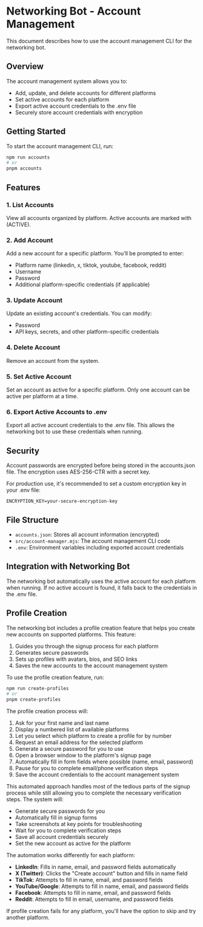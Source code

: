 # Networking Bot - Account Management

This document describes how to use the account management CLI for the networking bot.

## Overview

The account management system allows you to:

- Add, update, and delete accounts for different platforms
- Set active accounts for each platform
- Export active account credentials to the .env file
- Securely store account credentials with encryption

## Getting Started

To start the account management CLI, run:

```bash
npm run accounts
# or
pnpm accounts
```

## Features

### 1. List Accounts

View all accounts organized by platform. Active accounts are marked with (ACTIVE).

### 2. Add Account

Add a new account for a specific platform. You'll be prompted to enter:
- Platform name (linkedin, x, tiktok, youtube, facebook, reddit)
- Username
- Password
- Additional platform-specific credentials (if applicable)

### 3. Update Account

Update an existing account's credentials. You can modify:
- Password
- API keys, secrets, and other platform-specific credentials

### 4. Delete Account

Remove an account from the system.

### 5. Set Active Account

Set an account as active for a specific platform. Only one account can be active per platform at a time.

### 6. Export Active Accounts to .env

Export all active account credentials to the .env file. This allows the networking bot to use these credentials when running.

## Security

Account passwords are encrypted before being stored in the accounts.json file. The encryption uses AES-256-CTR with a secret key.

For production use, it's recommended to set a custom encryption key in your .env file:

```
ENCRYPTION_KEY=your-secure-encryption-key
```

## File Structure

- `accounts.json`: Stores all account information (encrypted)
- `src/account-manager.mjs`: The account management CLI code
- `.env`: Environment variables including exported account credentials

## Integration with Networking Bot

The networking bot automatically uses the active account for each platform when running. If no active account is found, it falls back to the credentials in the .env file.

## Profile Creation

The networking bot includes a profile creation feature that helps you create new accounts on supported platforms. This feature:

1. Guides you through the signup process for each platform
2. Generates secure passwords
3. Sets up profiles with avatars, bios, and SEO links
4. Saves the new accounts to the account management system

To use the profile creation feature, run:

```bash
npm run create-profiles
# or
pnpm create-profiles
```

The profile creation process will:

1. Ask for your first name and last name
2. Display a numbered list of available platforms
3. Let you select which platform to create a profile for by number
4. Request an email address for the selected platform
5. Generate a secure password for you to use
6. Open a browser window to the platform's signup page
7. Automatically fill in form fields where possible (name, email, password)
8. Pause for you to complete email/phone verification steps
9. Save the account credentials to the account management system

This automated approach handles most of the tedious parts of the signup process while still allowing you to complete the necessary verification steps. The system will:

- Generate secure passwords for you
- Automatically fill in signup forms
- Take screenshots at key points for troubleshooting
- Wait for you to complete verification steps
- Save all account credentials securely
- Set the new account as active for the platform

The automation works differently for each platform:

- **LinkedIn**: Fills in name, email, and password fields automatically
- **X (Twitter)**: Clicks the "Create account" button and fills in name field
- **TikTok**: Attempts to fill in name, email, and password fields
- **YouTube/Google**: Attempts to fill in name, email, and password fields
- **Facebook**: Attempts to fill in name, email, and password fields
- **Reddit**: Attempts to fill in email, username, and password fields

If profile creation fails for any platform, you'll have the option to skip and try another platform.

